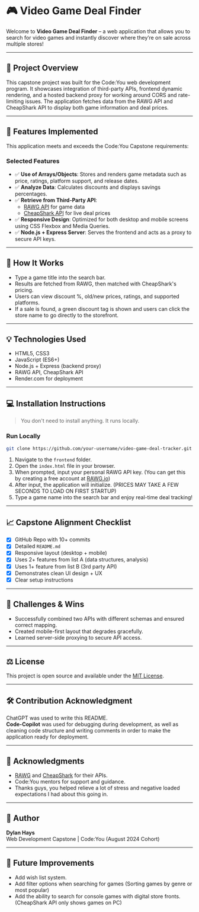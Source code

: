 # 🎮 Video Game Deal Finder

Welcome to **Video Game Deal Finder** – a web application that allows you to search for video games and instantly discover where they’re on sale across multiple stores!

---

## 🚀 Project Overview

This capstone project was built for the Code:You web development program. It showcases integration of third-party APIs, frontend dynamic rendering, and a hosted backend proxy for working around CORS and rate-limiting issues. The application fetches data from the RAWG API and CheapShark API to display both game information and deal prices.

---

## 🚀 Features Implemented
This application meets and exceeds the Code:You Capstone requirements:

### Selected Features
- ✅ **Use of Arrays/Objects**: Stores and renders game metadata such as price, ratings, platform support, and release dates.
- ✅ **Analyze Data**: Calculates discounts and displays savings percentages.
- ✅ **Retrieve from Third-Party API**: 
  - [RAWG API](https://rawg.io/apidocs) for game data
  - [CheapShark API](https://apidocs.cheapshark.com/) for live deal prices
- ✅ **Responsive Design**: Optimized for both desktop and mobile screens using CSS Flexbox and Media Queries.
- ✅ **Node.js + Express Server**: Serves the frontend and acts as a proxy to secure API keys.

---

## 📖 How It Works
- Type a game title into the search bar.
- Results are fetched from RAWG, then matched with CheapShark's pricing.
- Users can view discount %, old/new prices, ratings, and supported platforms.
- If a sale is found, a green discount tag is shown and users can click the store name to go directly to the storefront.

---

## 💡 Technologies Used
- HTML5, CSS3
- JavaScript (ES6+)
- Node.js + Express (backend proxy)
- RAWG API, CheapShark API
- Render.com for deployment

---

## 💻 Installation Instructions
> You don't need to install anything. It runs locally.

### Run Locally
```bash
git clone https://github.com/your-username/video-game-deal-tracker.git
```
1. Navigate to the `frontend` folder.
2. Open the `index.html` file in your browser.
3. When prompted, input your personal RAWG API key. (You can get this by creating a free account at [RAWG.io](https://rawg.io/apidocs))
4. After input, the application will initialize. (PRICES MAY TAKE A FEW SECONDS TO LOAD ON FIRST STARTUP)
5. Type a game name into the search bar and enjoy real-time deal tracking!

---

## 📈 Capstone Alignment Checklist
- [x] GitHub Repo with 10+ commits
- [x] Detailed `README.md`
- [x] Responsive layout (desktop + mobile)
- [x] Uses 2+ features from list A (data structures, analysis)
- [x] Uses 1+ feature from list B (3rd party API)
- [x] Demonstrates clean UI design + UX
- [x] Clear setup instructions

---

## 🤔 Challenges & Wins
- Successfully combined two APIs with different schemas and ensured correct mapping.
- Created mobile-first layout that degrades gracefully.
- Learned server-side proxying to secure API access.

---

## ⚖️ License
This project is open source and available under the [MIT License](LICENSE).

---

## 🛠️ Contribution Acknowledgment

ChatGPT was used to write this README.  
**Code-Copilot** was used for debugging during development, as well as cleaning code structure and writing comments in order to make the application ready for deployment.

---

## 🙇️ Acknowledgments
- [RAWG](https://rawg.io/) and [CheapShark](https://cheapshark.com/) for their APIs.
- Code:You mentors for support and guidance.
- Thanks guys, you helped relieve a lot of stress and negative loaded expectations I had about this going in.

---

## 👤 Author
**Dylan Hays**  
Web Development Capstone | Code:You (August 2024 Cohort)

---

## 🔄 Future Improvements
- Add wish list system.
- Add filter options when searching for games (Sorting games by genre or most popular)
- Add the ability to search for console games with digital store fronts. (CheapShark API only shows games on PC)
